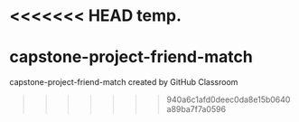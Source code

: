<<<<<<< HEAD
temp.
=======
# capstone-project-friend-match
capstone-project-friend-match created by GitHub Classroom
>>>>>>> 940a6c1afd0deec0da8e15b0640a89ba7f7a0596
